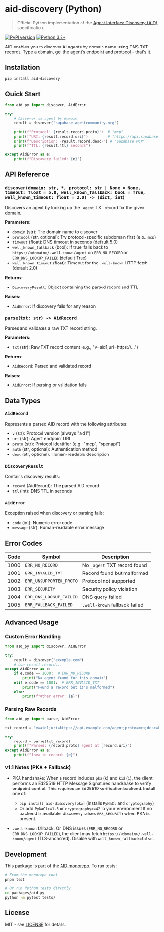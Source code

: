 # aid-discovery (Python)

> Official Python implementation of the [Agent Interface Discovery (AID)](https://github.com/agentcommunity/agent-interface-discovery) specification.

[![PyPI version](https://img.shields.io/pypi/v/aid-discovery.svg?color=blue)](https://pypi.org/project/aid-discovery/)
[![Python 3.8+](https://img.shields.io/badge/python-3.8+-blue.svg)](https://www.python.org/downloads/)

AID enables you to discover AI agents by domain name using DNS TXT records. Type a domain, get the agent's endpoint and protocol - that's it.

## Installation

```bash
pip install aid-discovery
```

## Quick Start

```python
from aid_py import discover, AidError

try:
    # Discover an agent by domain
    result = discover("supabase.agentcommunity.org")

    print(f"Protocol: {result.record.proto}")  # "mcp"
    print(f"URI: {result.record.uri}")         # "https://api.supabase.com/mcp"
    print(f"Description: {result.record.desc}") # "Supabase MCP"
    print(f"TTL: {result.ttl} seconds")

except AidError as e:
    print(f"Discovery failed: {e}")
```

## API Reference

### `discover(domain: str, *, protocol: str | None = None, timeout: float = 5.0, well_known_fallback: bool = True, well_known_timeout: float = 2.0) -> (dict, int)`

Discovers an agent by looking up the `_agent` TXT record for the given domain.

**Parameters:**

- `domain` (str): The domain name to discover
- `protocol` (str, optional): Try protocol-specific subdomain first (e.g., `mcp`)
- `timeout` (float): DNS timeout in seconds (default 5.0)
- `well_known_fallback` (bool): If true, falls back to `https://<domain>/.well-known/agent` on `ERR_NO_RECORD` or `ERR_DNS_LOOKUP_FAILED` (default True)
- `well_known_timeout` (float): Timeout for the `.well-known` HTTP fetch (default 2.0)

**Returns:**

- `DiscoveryResult`: Object containing the parsed record and TTL

**Raises:**

- `AidError`: If discovery fails for any reason

### `parse(txt: str) -> AidRecord`

Parses and validates a raw TXT record string.

**Parameters:**

- `txt` (str): Raw TXT record content (e.g., "v=aid1;uri=https://...")

**Returns:**

- `AidRecord`: Parsed and validated record

**Raises:**

- `AidError`: If parsing or validation fails

## Data Types

### `AidRecord`

Represents a parsed AID record with the following attributes:

- `v` (str): Protocol version (always "aid1")
- `uri` (str): Agent endpoint URI
- `proto` (str): Protocol identifier (e.g., "mcp", "openapi")
- `auth` (str, optional): Authentication method
- `desc` (str, optional): Human-readable description

### `DiscoveryResult`

Contains discovery results:

- `record` (AidRecord): The parsed AID record
- `ttl` (int): DNS TTL in seconds

### `AidError`

Exception raised when discovery or parsing fails:

- `code` (int): Numeric error code
- `message` (str): Human-readable error message

## Error Codes

| Code | Symbol                  | Description                  |
| ---- | ----------------------- | ---------------------------- |
| 1000 | `ERR_NO_RECORD`         | No `_agent` TXT record found |
| 1001 | `ERR_INVALID_TXT`       | Record found but malformed   |
| 1002 | `ERR_UNSUPPORTED_PROTO` | Protocol not supported       |
| 1003 | `ERR_SECURITY`          | Security policy violation    |
| 1004 | `ERR_DNS_LOOKUP_FAILED` | DNS query failed             |
| 1005 | `ERR_FALLBACK_FAILED`    | `.well-known` fallback failed |

## Advanced Usage

### Custom Error Handling

```python
from aid_py import discover, AidError

try:
    result = discover("example.com")
    # Use result.record...
except AidError as e:
    if e.code == 1000:  # ERR_NO_RECORD
        print("No agent found for this domain")
    elif e.code == 1001:  # ERR_INVALID_TXT
        print("Found a record but it's malformed")
    else:
        print(f"Other error: {e}")
```

### Parsing Raw Records

```python
from aid_py import parse, AidError

txt_record = "v=aid1;uri=https://api.example.com/agent;proto=mcp;desc=Example Agent"

try:
    record = parse(txt_record)
    print(f"Parsed: {record.proto} agent at {record.uri}")
except AidError as e:
    print(f"Invalid record: {e}")
```

### v1.1 Notes (PKA + Fallback)

- PKA handshake: When a record includes `pka` (`k`) and `kid` (`i`), the client performs an Ed25519 HTTP Message Signatures handshake to verify endpoint control. This requires an Ed25519 verification backend. Install one of:
  - `pip install aid-discovery[pka]` (installs `PyNaCl` and `cryptography`)
  - Or add `PyNaCl>=1.5` or `cryptography>=42` to your environment
  If no backend is available, discovery raises `ERR_SECURITY` when PKA is present.

- `.well-known` fallback: On DNS issues (`ERR_NO_RECORD` or `ERR_DNS_LOOKUP_FAILED`), the client may fetch `https://<domain>/.well-known/agent` (TLS-anchored). Disable with `well_known_fallback=False`.

## Development

This package is part of the [AID monorepo](https://github.com/agentcommunity/agent-interface-discovery). To run tests:

```bash
# From the monorepo root
pnpm test

# Or run Python tests directly
cd packages/aid-py
python -m pytest tests/
```

## License

MIT - see [LICENSE](https://github.com/agentcommunity/agent-interface-discovery/blob/main/LICENSE) for details.
